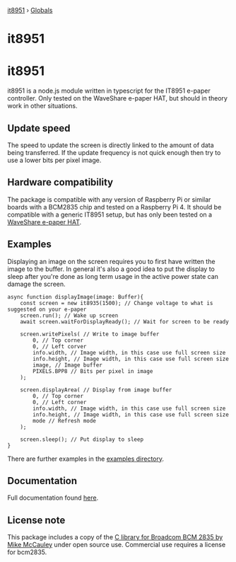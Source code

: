 [it8951](README.md) › [Globals](globals.md)

# it8951

# it8951

it8951 is a node.js module written in typescript for the IT8951 e-paper controller. Only tested on the WaveShare e-paper HAT, but should in theory work in other situations.

## Update speed

The speed to update the screen is directly linked to the amount of data being transferred. If the update frequency is not quick enough then try to use a lower bits per pixel image.

## Hardware compatibility

The package is compatible with any version of Raspberry Pi or similar boards with a BCM2835 chip and tested on a Raspberry Pi 4.
It should be compatible with a generic IT8951 setup, but has only been tested on a [WaveShare e-paper HAT](https://www.waveshare.com/wiki/10.3inch_e-Paper_HAT_(D)).

## Examples

Displaying an image on the screen requires you to first have written the image to the buffer. In general it's also a good idea to put the display to sleep after you're done as long term usage in the active power state can damage the screen. 

```
async function displayImage(image: Buffer){
    const screen = new it8935(1500); // Change voltage to what is suggested on your e-paper
    screen.run(); // Wake up screen
    await screen.waitForDisplayReady(); // Wait for screen to be ready

    screen.writePixels( // Write to image buffer
        0, // Top corner
        0, // Left corver
        info.width, // Image width, in this case use full screen size
        info.height, // Image width, in this case use full screen size
        image, // Image buffer
        PIXELS.BPP8 // Bits per pixel in image
    );
    
    screen.displayArea( // Display from image buffer
        0, // Top corner
        0, // Left corner
        info.width, // Image width, in this case use full screen size
        info.height, // Image width, in this case use full screen size
        mode // Refresh mode
    );

    screen.sleep(); // Put display to sleep
}
```

There are further examples in the [examples directory](examples/).

## Documentation

Full documentation found [here](docs/classes/_it8951_.it8951.md).

## License note

This package includes a copy of the [C library for Broadcom BCM 2835 by Mike McCauley](https://www.airspayce.com/mikem/bcm2835/) under open source use. Commercial use requires a license for bcm2835.
